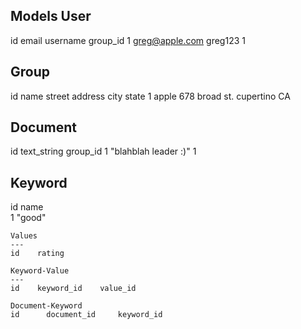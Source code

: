  Models
   User
   --------
   id      email             username    group_id
   1       greg@apple.com    greg123       1

   Group
   -------
   id      name      street address      city      state
   1       apple      678 broad st.      cupertino    CA


   Document
   -----
   id      text_string             group_id
   1         "blahblah leader :)"    1

   Keyword
   --------
   id      name      
   1       "good"                 


    Values
    ---
    id    rating

    Keyword-Value
    ---
    id    keyword_id    value_id

    Document-Keyword
    id      document_id     keyword_id
